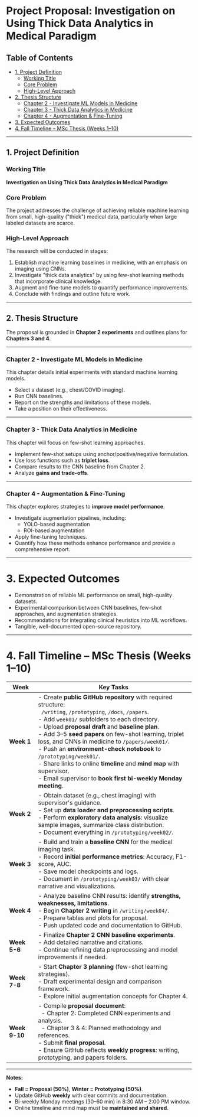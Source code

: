 # Project Proposal: Investigation on Using Thick Data Analytics in Medical Paradigm

## Table of Contents
- [1. Project Definition](#1-project-definition)
  - [Working Title](#working-title)
  - [Core Problem](#core-problem)
  - [High-Level Approach](#high-level-approach)
- [2. Thesis Structure](#2-thesis-structure)
  - [Chapter 2 - Investigate ML Models in Medicine](#chapter-2---investigate-ml-models-in-medicine)
  - [Chapter 3 - Thick Data Analytics in Medicine](#chapter-3---thick-data-analytics-in-medicine)
  - [Chapter 4 - Augmentation & Fine-Tuning](#chapter-4---augmentation--fine-tuning)
- [3. Expected Outcomes](#3-expected-outcomes)
- [4. Fall Timeline – MSc Thesis (Weeks 1–10) ](#4-fall-timeline--msc-thesis-weeks-110)
---

## 1. Project Definition

### Working Title
**Investigation on Using Thick Data Analytics in Medical Paradigm**

### Core Problem
The project addresses the challenge of achieving reliable machine learning from small, high-quality ("thick") medical data, particularly when large labeled datasets are scarce.

### High-Level Approach
The research will be conducted in stages:

1. Establish machine learning baselines in medicine, with an emphasis on imaging using CNNs.  
2. Investigate "thick data analytics" by using few-shot learning methods that incorporate clinical knowledge.  
3. Augment and fine-tune models to quantify performance improvements.  
4. Conclude with findings and outline future work.

---

## 2. Thesis Structure

The proposal is grounded in **Chapter 2 experiments** and outlines plans for **Chapters 3 and 4**.

---

### Chapter 2 - Investigate ML Models in Medicine
This chapter details initial experiments with standard machine learning models.  
- Select a dataset (e.g., chest/COVID imaging).  
- Run CNN baselines.  
- Report on the strengths and limitations of these models.  
- Take a position on their effectiveness.

---

### Chapter 3 - Thick Data Analytics in Medicine
This chapter will focus on few-shot learning approaches.  
- Implement few-shot setups using anchor/positive/negative formulation.  
- Use loss functions such as **triplet loss**.  
- Compare results to the CNN baseline from Chapter 2.  
- Analyze **gains and trade-offs**.

---

### Chapter 4 - Augmentation & Fine-Tuning
This chapter explores strategies to **improve model performance**.  
- Investigate augmentation pipelines, including:
  - YOLO-based augmentation  
  - ROI-based augmentation  
- Apply fine-tuning techniques.  
- Quantify how these methods enhance performance and provide a comprehensive report.

---

# 3. Expected Outcomes
- Demonstration of reliable ML performance on small, high-quality datasets.
- Experimental comparison between CNN baselines, few-shot approaches, and augmentation strategies.
- Recommendations for integrating clinical heuristics into ML workflows.
- Tangible, well-documented open-source repository.

---

# 4. Fall Timeline – MSc Thesis (Weeks 1–10)

| **Week** | **Key Tasks** |
|-----------|---------------|
| **Week 1** | - Create **public GitHub repository** with required structure:<br>  &nbsp;&nbsp;`/writing`, `/prototyping`, `/docs`, `/papers`.<br>- Add `week01/` subfolders to each directory.<br>- Upload **proposal draft** and **baseline plan**.<br>- Add 3–5 **seed papers** on few-shot learning, triplet loss, and CNNs in medicine to `/papers/week01/`.<br>- Push an **environment-check notebook** to `/prototyping/week01/`.<br>- Share links to online **timeline** and **mind map** with supervisor.<br>- Email supervisor to **book first bi-weekly Monday meeting**. |
| **Week 2** | - Obtain dataset (e.g., chest imaging) with supervisor's guidance.<br>- Set up **data loader and preprocessing scripts**.<br>- Perform **exploratory data analysis**: visualize sample images, summarize class distribution.<br>- Document everything in `/prototyping/week02/`. |
| **Week 3** | - Build and train a **baseline CNN** for the medical imaging task.<br>- Record **initial performance metrics**: Accuracy, F1-score, AUC.<br>- Save model checkpoints and logs.<br>- Document in `/prototyping/week03/` with clear narrative and visualizations. |
| **Week 4** | - Analyze baseline CNN results: identify **strengths, weaknesses, limitations**.<br>- Begin **Chapter 2 writing** in `/writing/week04/`.<br>- Prepare tables and plots for proposal.<br>- Push updated code and documentation to GitHub. |
| **Week 5-6** | - Finalize **Chapter 2 CNN baseline experiments**.<br>- Add detailed narrative and citations.<br>- Continue refining data preprocessing and model improvements if needed. |
| **Week 7-8** | - Start **Chapter 3 planning** (few-shot learning strategies).<br>- Draft experimental design and comparison framework.<br>- Explore initial augmentation concepts for Chapter 4. |
| **Week 9-10** | - Compile **proposal document**:<br>  &nbsp;&nbsp;- Chapter 2: Completed CNN experiments and analysis.<br>  &nbsp;&nbsp;- Chapter 3 & 4: Planned methodology and references.<br>- Submit **final proposal**.<br>- Ensure GitHub reflects **weekly progress**: writing, prototyping, and papers folders. |

---

**Notes:**
- **Fall = Proposal (50%)**, **Winter = Prototyping (50%)**.
- Update GitHub **weekly** with clear commits and documentation.
- Bi-weekly Monday meetings (30–60 min) in 8:30 AM – 2:00 PM window.
- Online timeline and mind map must be **maintained and shared**.
